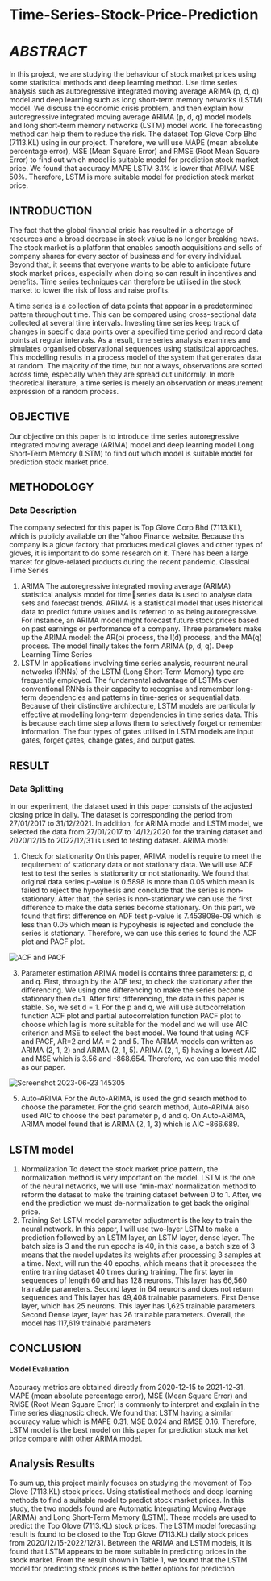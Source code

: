 # Time-Series-Stock-Price-Prediction

# _ABSTRACT_
In this project, we are studying the behaviour of stock market prices using some statistical methods and deep learning method. Use time series analysis such as autoregressive integrated moving average ARIMA (p, d, q) model and deep learning such as long short-term memory networks (LSTM) model. We discuss the economic crisis problem, and then explain how autoregressive integrated moving average ARIMA (p, d, q) model models and long short-term memory networks (LSTM) model work. The forecasting method can help them to reduce the risk. The dataset Top Glove Corp Bhd (7113.KL) using in our project. Therefore, we will use MAPE (mean absolute percentage error), MSE (Mean Square Error) and RMSE (Root Mean Square Error) to find out which model is suitable model for prediction stock market price. We found that accuracy MAPE LSTM 3.1% is lower that ARIMA MSE 50%. Therefore, LSTM is more suitable model for prediction stock market price.

## INTRODUCTION

The fact that the global financial crisis has resulted in a shortage of resources and a broad 
decrease in stock value is no longer breaking news. The stock market is a platform that 
enables smooth acquisitions and sells of company shares for every sector of business and for 
every individual. Beyond that, it seems that everyone wants to be able to anticipate future 
stock market prices, especially when doing so can result in incentives and benefits. Time 
series techniques can therefore be utilised in the stock market to lower the risk of loss and 
raise profits.

A time series is a collection of data points that appear in a predetermined pattern throughout 
time. This can be compared using cross-sectional data collected at several time intervals. 
Investing time series keep track of changes in specific data points over a specified time 
period and record data points at regular intervals. As a result, time series analysis examines 
and simulates organised observational sequences using statistical approaches. This modelling 
results in a process model of the system that generates data at random. The majority of the 
time, but not always, observations are sorted across time, especially when they are spread out 
uniformly. In more theoretical literature, a time series is merely an observation or 
measurement expression of a random process.

## OBJECTIVE

Our objective on this paper is to introduce time series autoregressive integrated moving 
average (ARIMA) model and deep learning model Long Short-Term Memory (LSTM) to 
find out which model is suitable model for prediction stock market price.

## METHODOLOGY

### Data Description 
The company selected for this paper is Top Glove Corp Bhd (7113.KL), which is publicly 
available on the Yahoo Finance website. Because this company is a glove factory that 
produces medical gloves and other types of gloves, it is important to do some research on it. 
There has been a large market for glove-related products during the recent pandemic.
Classical Time Series 
1. ARIMA
The autoregressive integrated moving average (ARIMA) statistical analysis model for timeseries data is used to analyse data sets and forecast trends. ARIMA is a statistical model that 
uses historical data to predict future values and is referred to as being autoregressive. For 
instance, an ARIMA model might forecast future stock prices based on past earnings or 
performance of a company. Three parameters make up the ARIMA model: the AR(p) 
process, the I(d) process, and the MA(q) process. The model finally takes the form ARIMA 
(p, d, q).
Deep Learning Time Series 
2. LSTM 
In applications involving time series analysis, recurrent neural networks (RNNs) of the 
LSTM (Long Short-Term Memory) type are frequently employed. The fundamental 
advantage of LSTMs over conventional RNNs is their capacity to recognise and remember 
long-term dependencies and patterns in time-series or sequential data. Because of their 
distinctive architecture, LSTM models are particularly effective at modelling long-term 
dependencies in time series data. This is because each time step allows them to selectively 
forget or remember information. The four types of gates utilised in LSTM models are input 
gates, forget gates, change gates, and output gates.
 

## RESULT

### Data Splitting
In our experiment, the dataset used in this paper consists of the adjusted closing price in 
daily. The dataset is corresponding the period from 27/01/2017 to 31/12/2021. In addition, for 
ARIMA model and LSTM model, we selected the data from 27/01/2017 to 14/12/2020 for 
the training dataset and 2020/12/15 to 2022/12/31 is used to testing dataset.
ARIMA model 
1. Check for stationarity
On this paper, ARIMA model is require to meet the requirement of stationary data or not 
stationary data. We will use ADF test to test the series is stationarity or not stationarity. We 
found that original data series p-value is 0.5898 is more than 0.05 which mean is failed to 
reject the hypoyhesis and conclude that the series is non-stationary. After that, the series is 
non-stationary we can use the first difference to make the data series become stationary. On 
this part, we found that first difference on ADF test p-value is 7.453808e-09 which is less 
than 0.05 which mean is hypoyhesis is rejected and conclude the series is stationary. 
Therefore, we can use this series to found the ACF plot and PACF plot.


![ACF and PACF](https://github.com/desmondho0000/Time-Series-Stock-Price-Prediction/assets/62163350/ce1d72ba-bebf-4ddd-a476-ab1958495352)

3. Parameter estimation
ARIMA model is contains three parameters: p, d and q.
First, through by the ADF test, to check the stationary after the differencing. We using one 
differencing to make the series become stationary then d=1. After first differencing, the data 
in this paper is stable. So, we set d = 1.
For the p and q, we will use autocorrelation function ACF plot and partial autocorrelation 
function PACF plot to choose which lag is more suitable for the model and we will use AIC 
criterion and MSE to select the best model. We found that using ACF and PACF, AR=2 and 
MA = 2 and 5. The ARIMA models can written as ARIMA (2, 1, 2) and ARIMA (2, 1, 5). 
ARIMA (2, 1, 5) having a lowest AIC and MSE which is 3.56 and -868.654. Therefore, we 
can use this model as our paper.

![Screenshot 2023-06-23 145305](https://github.com/desmondho0000/Time-Series-Stock-Price-Prediction/assets/62163350/d0b1fbe5-b718-40e6-b6f6-7e63fbf3f1eb)


5. Auto-ARIMA 
For the Auto-ARIMA, is used the grid search method to choose the parameter. For the grid 
search method, Auto-ARIMA also used AIC to choose the best parameter p, d and q. On 
Auto-ARIMA, ARIMA model found that is ARIMA (2, 1, 3) which is AIC -866.689.


## LSTM model 
1. Normalization
To detect the stock market price pattern, the normalization method is very important on the 
model. LSTM is the one of the neural networks, we will use “min-max’ normalization 
method to reform the dataset to make the training dataset between 0 to 1. After, we end the 
prediction we must de-normalization to get back the original price.
2. Training Set
LSTM model parameter adjustment is the key to train the neural network. In this paper, I will 
use two-layer LSTM to make a prediction followed by an LSTM layer, an LSTM layer, dense 
layer. The batch size is 3 and the run epochs is 40, in this case, a batch size of 3 means that 
the model updates its weights after processing 3 samples at a time. Next, will run the 40 
epochs, which means that it processes the entire training dataset 40 times during training. The 
first layer in sequences of length 60 and has 128 neurons. This layer has 66,560 trainable 
parameters. Second layer in 64 neurons and does not return sequences and This layer has 
49,408 trainable parameters. First Dense layer, which has 25 neurons. This layer has 1,625 
trainable parameters. Second Dense layer, layer has 26 trainable parameters. Overall, the 
model has 117,619 trainable parameters

## CONCLUSION

#### Model Evaluation
Accuracy metrics are obtained directly from 2020-12-15 to 2021-12-31. MAPE (mean 
absolute percentage error), MSE (Mean Square Error) and RMSE (Root Mean Square Error) is 
commonly to interpret and explain in the Time series diagnostic check. We found that LSTM 
having a similar accuracy value which is MAPE 0.31, MSE 0.024 and RMSE 0.16. 
Therefore, LSTM model is the best model on this paper for prediction stock market price 
compare with other ARIMA model.



## Analysis Results
To sum up, this project mainly focuses on studying the movement of Top Glove (7113.KL) 
stock prices. Using statistical methods and deep learning methods to find a suitable model to 
predict stock market prices. In this study, the two models found are Automatic Integrating 
Moving Average (ARIMA) and Long Short-Term Memory (LSTM). These models are used to 
predict the Top Glove (7113.KL) stock prices. The LSTM model forecasting result is found to 
be closed to the Top Glove (7113.KL) daily stock prices from 2020/12/15-2022/12/31. 
Between the ARIMA and LSTM models, it is found that LSTM appears to be more 
suitable in predicting prices in the stock market. From the result shown in Table 1, we found 
that the LSTM model for predicting stock prices is the better options for prediction
